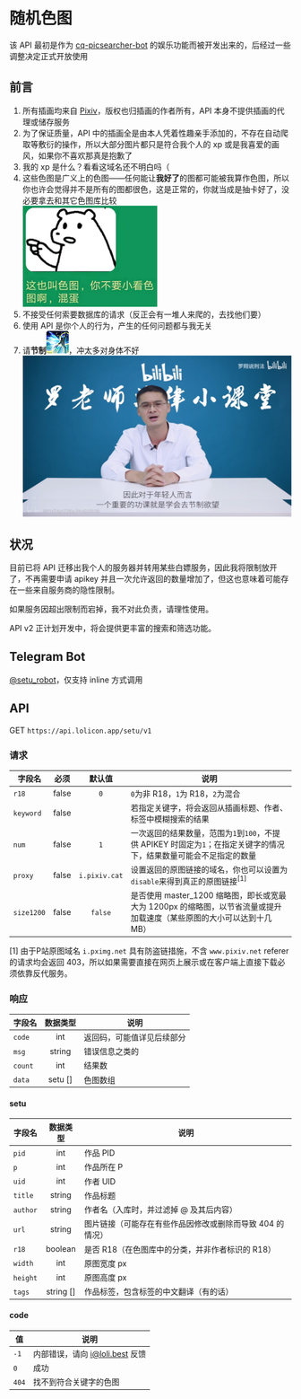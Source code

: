 # 随机色图

该 API 最初是作为 [cq-picsearcher-bot](https://github.com/Tsuk1ko/cq-picsearcher-bot) 的娱乐功能而被开发出来的，后经过一些调整决定正式开放使用

## 前言

1. 所有插画均来自 [Pixiv](https://www.pixiv.net/)，版权也归插画的作者所有，API 本身不提供插画的代理或储存服务
2. 为了保证质量，API 中的插画全是由本人凭着性趣亲手添加的，不存在自动爬取等敷衍的操作，所以大部分图片都只是符合我个人的 xp 或是我喜爱的画风，如果你不喜欢那真是抱歉了
3. 我的 xp 是什么？看看这域名还不明白吗（
4. 这些色图是广义上的色图——任何能让**我好了**的图都可能被我算作色图，所以你也许会觉得并不是所有的图都很色，这是正常的，你就当成是抽卡好了，没必要拿去和其它色图库比较  
   ![](assets/img/xkst.png)
5. 不接受任何索要数据库的请求（反正会有一堆人来爬的，去找他们要）
6. 使用 API 是你个人的行为，产生的任何问题都与我无关
7. 请**节制**![](assets/img/jz.png)，冲太多对身体不好
   ![](assets/img/lx.jpg)

## 状况

目前已将 API 迁移出我个人的服务器并转用某些白嫖服务，因此我将限制放开了，不再需要申请 apikey 并且一次允许返回的数量增加了，但这也意味着可能存在一些来自服务商的隐性限制。

如果服务因超出限制而宕掉，我不对此负责，请理性使用。

API v2 正计划开发中，将会提供更丰富的搜索和筛选功能。

## Telegram Bot

[@setu_robot](https://t.me/setu_robot)，仅支持 inline 方式调用

## API

GET `https://api.lolicon.app/setu/v1`

### 请求

| 字段名     | 必须  |    默认值     | 说明                                                                                                                  |
| ---------- | :---: | :-----------: | --------------------------------------------------------------------------------------------------------------------- |
| `r18`      | false |      `0`      | `0`为非 R18，`1`为 R18，`2`为混合                                                                                     |
| `keyword`  | false |               | 若指定关键字，将会返回从插画标题、作者、标签中模糊搜索的结果                                                          |
| `num`      | false |      `1`      | 一次返回的结果数量，范围为`1`到`100`，不提供 APIKEY 时固定为`1`；在指定关键字的情况下，结果数量可能会不足指定的数量   |
| `proxy`    | false | `i.pixiv.cat` | 设置返回的原图链接的域名，你也可以设置为`disable`来得到真正的原图链接<span class="notice"><sup>[1]</sup></span>       |
| `size1200` | false |    `false`    | 是否使用 master_1200 缩略图，即长或宽最大为 1200px 的缩略图，以节省流量或提升加载速度（某些原图的大小可以达到十几MB） |

<span class="notice">[1]</span> 由于P站原图域名 `i.pximg.net` 具有防盗链措施，不含 `www.pixiv.net` referer 的请求均会返回 403，所以如果需要直接在网页上展示或在客户端上直接下载必须依靠反代服务。

### 响应

| 字段名  | 数据类型 | 说明                       |
| ------- | :------: | -------------------------- |
| `code`  |   int    | 返回码，可能值详见后续部分 |
| `msg`   |  string  | 错误信息之类的             |
| `count` |   int    | 结果数                     |
| `data`  | setu []  | 色图数组                   |

#### setu

| 字段名   | 数据类型  | 说明                                                      |
| -------- | :-------: | --------------------------------------------------------- |
| `pid`    |    int    | 作品 PID                                                  |
| `p`      |    int    | 作品所在 P                                                |
| `uid`    |    int    | 作者 UID                                                  |
| `title`  |  string   | 作品标题                                                  |
| `author` |  string   | 作者名（入库时，并过滤掉 @ 及其后内容）                   |
| `url`    |  string   | 图片链接（可能存在有些作品因修改或删除而导致 404 的情况） |
| `r18`    |  boolean  | 是否 R18（在色图库中的分类，并非作者标识的 R18）          |
| `width`  |    int    | 原图宽度 px                                               |
| `height` |    int    | 原图高度 px                                               |
| `tags`   | string [] | 作品标签，包含标签的中文翻译（有的话）                    |

#### code

| 值    | 说明                            |
| ----- | ------------------------------- |
| `-1`  | 内部错误，请向 i@loli.best 反馈 |
| `0`   | 成功                            |
| `404` | 找不到符合关键字的色图          |
